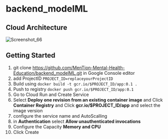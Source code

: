 # backend_modelML
## Cloud Architecture
![Screenshot_66](https://github.com/MenTion-Mental-Health-Education/backend_modelML/assets/125712423/832ee56e-d74c-4bdb-a79d-7b528801799e)

## Getting Started
1. git clone https://github.com/MenTion-Mental-Health-Education/backend_modelML.git in Google Console editor
2. add ProjectID
``PROJECT_ID=replaceyourProjectID``
4. Build using
``docker build -t gcr.io/$PROJECT_ID/app:0.1 .``
5. Push to registry
``docker push gcr.io/$PROJECT_ID/app:0.1``
6. Go to Cloud Run and Create Service
7. Select **Deploy one revision from an existing container image** and Click **Container Registry** and Click **gcr.io/$PROJECT_ID/app** and select the image version
8. configure the service name and AutoScalling
9. in **Authentication** select **Allow unauthenticated invocations**
10. Configure the Capacity **Memory and CPU**
11. Click Create
